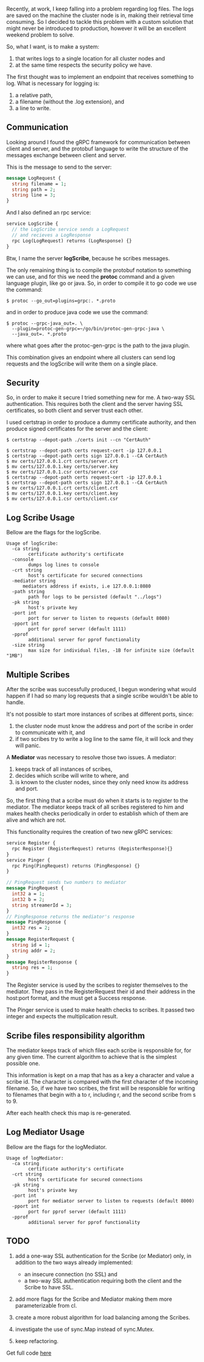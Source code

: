 Recently, at work, I keep falling into a problem regarding log files. The logs are saved on the machine the cluster node is in, making their retrieval time consuming. So I decided to tackle this problem with a custom solution that might never be introduced to production, however it will be an excellent weekend problem to solve.

So, what I want, is to make a system:
1. that writes logs to a single location for all cluster nodes and
1. at the same time respects the security policy we have.

The first thought was to implement an endpoint that receives something to log. What is necessary for logging is:
1. a relative path,
1. a filename (without the .log extension), and
1. a line to write.


## Communication

Looking around I found the gRPC framework for communication between client and server, and the protobuf language to write the structure of the messages exchange between client and server.

This is the message to send to the server:
``` protobuf
message LogRequest {
  string filename = 1;
  string path = 2;
  string line = 3;
}
```

And I also defined an rpc service:
```protobuf
service LogScribe {
  // the LogScribe service sends a LogRequest
  // and recieves a LogResponse
  rpc Log(LogRequest) returns (LogResponse) {}
}
```

Btw, I name the server **logScribe**, because he scribes messages.

The only remaining thing is to compile the protobuf notation to something we can use, and for this we need the **protoc** command and a given language plugin, like go or java. So, in order to compile it to go code we use the command:
```shell
$ protoc --go_out=plugins=grpc:. *.proto
```
and in order to produce java code we use the command:
```shell
$ protoc --grpc-java_out=. \
  --plugin=protoc-gen-grpc=~/go/bin/protoc-gen-grpc-java \
  --java_out=. *.proto
```
where what goes after the protoc-gen-grpc is the path to the java plugin.

This combination gives an endpoint where all clusters can send log requests and the logScribe will write them on a single place.

## Security

So, in order to make it secure I tried something new for me. A two-way SSL authentication. This requires both the client and the server having SSL certificates, so both client and server trust each other.

I used certstrap in order to produce a dummy certificate authority, and then produce signed certificates for the server and the client:
```shell
$ certstrap --depot-path ./certs init --cn "CertAuth"

$ certstrap --depot-path certs request-cert -ip 127.0.0.1
$ certstrap --depot-path certs sign 127.0.0.1 --CA CertAuth
$ mv certs/127.0.0.1.crt certs/server.crt
$ mv certs/127.0.0.1.key certs/server.key
$ mv certs/127.0.0.1.csr certs/server.csr
$ certstrap --depot-path certs request-cert -ip 127.0.0.1
$ certstrap --depot-path certs sign 127.0.0.1 --CA CertAuth
$ mv certs/127.0.0.1.crt certs/client.crt
$ mv certs/127.0.0.1.key certs/client.key
$ mv certs/127.0.0.1.csr certs/client.csr
```

## Log Scribe Usage

Bellow are the flags for the logScribe.

```
Usage of logScribe:
  -ca string
    	certificate authority's certificate
  -console
    	dumps log lines to console
  -crt string
    	host's certificate for secured connections
  -mediator string
      mediators address if exists, i.e 127.0.0.1:8080
  -path string
    	path for logs to be persisted (default "../logs")
  -pk string
    	host's private key
  -port int
    	port for server to listen to requests (default 8080)
  -pport int
    	port for pprof server (default 1111)
  -pprof
    	additional server for pprof functionality
  -size string
    	max size for individual files, -1B for infinite size (default "1MB")
```

## Multiple Scribes

After the scribe was successfully produced, I begun wondering what would happen if I had so many log requests that a single scribe wouldn't be able to handle.

It's not possible to start more instances of scribes at different ports, since:
1. the cluster node must know the address and port of the scribe in order to communicate with it, and
1. if two scribes try to write a log line to the same file, it will lock and they will panic.

A **Mediator** was necessary to resolve those two issues. A mediator:
1. keeps track of all instances of scribes,
1. decides which scribe will write to where, and
1. is known to the cluster nodes, since they only need know its address and port.

So, the first thing that a scribe must do when it starts is to register to the mediator. The mediator keeps track of all scribes registered to him and makes health checks periodically in order to establish which of them are alive and which are not.

This functionality requires the creation of two new gRPC services:
```protobuf
service Register {
  rpc Register (RegisterRequest) returns (RegisterResponse){}
}
service Pinger {
  rpc Ping(PingRequest) returns (PingResponse) {}
}

// PingRequest sends two numbers to mediator
message PingRequest {
  int32 a = 1;
  int32 b = 2;
  string streamerId = 3;
}
// PingResponse returns the mediator's response
message PingResponse {
  int32 res = 2;
}
message RegisterRequest {
  string id = 1;
  string addr = 2;
}
message RegisterResponse {
  string res = 1;
}
```

The Register service is used by the scribes to register themselves to the mediator. They pass in the RegisterRequest their id and their address in the host:port format, and the must get a Success response.

The Pinger service is used to make health checks to scribes. It passed two integer and expects the multiplication result.

## Scribe files responsibility algorithm

The mediator keeps track of which files each scribe is responsible for, for any given time. The current algorithm to achieve that is the simplest possible one.

This information is kept on a map that has as a key a character and value a scribe id. The character is compared with the first character of the incoming filename. So, if we have two scribes, the first will be responsible for writing to filenames that begin with a to r, including r, and the second scribe from s to 9.

After each health check this map is re-generated.

## Log Mediator Usage

Bellow are the flags for the logMediator.

```
Usage of logMediator:
  -ca string
    	certificate authority's certificate
  -crt string
    	host's certificate for secured connections
  -pk string
    	host's private key
  -port int
    	port for mediator server to listen to requests (default 8000)
  -pport int
    	port for pprof server (default 1111)
  -pprof
    	additional server for pprof functionality
```

## TODO

1. add a one-way SSL authentication for the Scribe (or Mediator) only, in addition to the two ways already implemented:

    * an insecure connection (no SSL) and
    * a two-way SSL authentication requiring both the client and the Scribe to have SSL.

1. add more flags for the Scribe and Mediator making them more parameterizable from cl.
1. create a more robust algorithm for load balancing among the Scribes.
1. investigate the use of sync.Map instead of sync.Mutex.
1. keep refactoring.


Get full code [here](https://github.com/RomanosTrechlis/logScribe)
